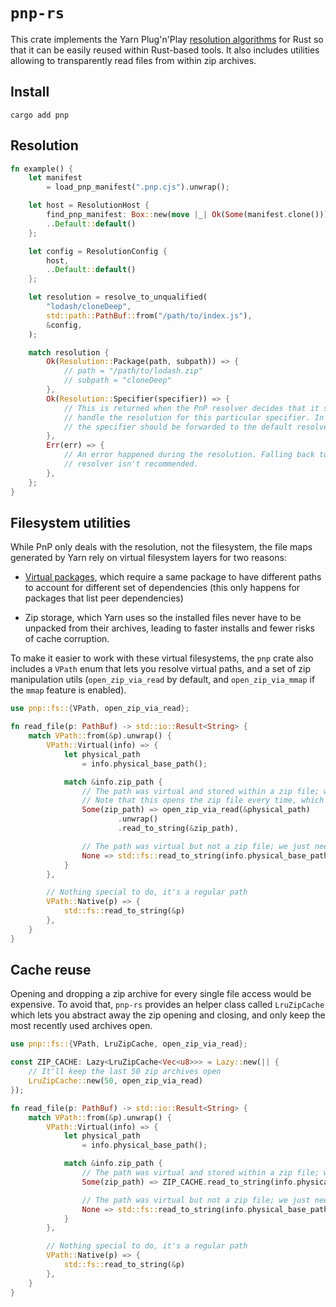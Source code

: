 # `pnp-rs`

This crate implements the Yarn Plug'n'Play [resolution algorithms](https://yarnpkg.com/advanced/pnp-spec) for Rust so that it can be easily reused within Rust-based tools. It also includes utilities allowing to transparently read files from within zip archives.

## Install

```
cargo add pnp
```

## Resolution

```rust
fn example() {
    let manifest
        = load_pnp_manifest(".pnp.cjs").unwrap();

    let host = ResolutionHost {
        find_pnp_manifest: Box::new(move |_| Ok(Some(manifest.clone()))),
        ..Default::default()
    };

    let config = ResolutionConfig {
        host,
        ..Default::default()
    };

    let resolution = resolve_to_unqualified(
        "lodash/cloneDeep",
        std::path::PathBuf::from("/path/to/index.js"),
        &config,
    );

    match resolution {
        Ok(Resolution::Package(path, subpath)) => {
            // path = "/path/to/lodash.zip"
            // subpath = "cloneDeep"
        },
        Ok(Resolution::Specifier(specifier)) => {
            // This is returned when the PnP resolver decides that it shouldn't
            // handle the resolution for this particular specifier. In that case,
            // the specifier should be forwarded to the default resolver.
        },
        Err(err) => {
            // An error happened during the resolution. Falling back to the default
            // resolver isn't recommended.
        },
    };
}
```

## Filesystem utilities

While PnP only deals with the resolution, not the filesystem, the file maps generated by Yarn rely on virtual filesystem layers for two reasons:

- [Virtual packages](https://yarnpkg.com/advanced/lexicon#virtual-package), which require a same package to have different paths to account for different set of dependencies (this only happens for packages that list peer dependencies)

- Zip storage, which Yarn uses so the installed files never have to be unpacked from their archives, leading to faster installs and fewer risks of cache corruption.

To make it easier to work with these virtual filesystems, the `pnp` crate also includes a `VPath` enum that lets you resolve virtual paths, and a set of zip manipulation utils (`open_zip_via_read` by default, and `open_zip_via_mmap` if the `mmap` feature is enabled).

```rust
use pnp::fs::{VPath, open_zip_via_read};

fn read_file(p: PathBuf) -> std::io::Result<String> {
    match VPath::from(&p).unwrap() {
        VPath::Virtual(info) => {
            let physical_path
                = info.physical_base_path();

            match &info.zip_path {
                // The path was virtual and stored within a zip file; we need to read from the zip file
                // Note that this opens the zip file every time, which is expensive; we'll see how to optimize that
                Some(zip_path) => open_zip_via_read(&physical_path)
                        .unwrap()
                        .read_to_string(&zip_path),

                // The path was virtual but not a zip file; we just need to read from the provided location
                None => std::fs::read_to_string(info.physical_base_path())
            }
        },

        // Nothing special to do, it's a regular path
        VPath::Native(p) => {
            std::fs::read_to_string(&p)
        },
    }
}
```

## Cache reuse

Opening and dropping a zip archive for every single file access would be expensive. To avoid that, `pnp-rs` provides an helper class called `LruZipCache` which lets you abstract away the zip opening and closing, and only keep the most recently used archives open.

```rust
use pnp::fs::{VPath, LruZipCache, open_zip_via_read};

const ZIP_CACHE: Lazy<LruZipCache<Vec<u8>>> = Lazy::new(|| {
    // It'll keep the last 50 zip archives open
    LruZipCache::new(50, open_zip_via_read)
});

fn read_file(p: PathBuf) -> std::io::Result<String> {
    match VPath::from(&p).unwrap() {
        VPath::Virtual(info) => {
            let physical_path
                = info.physical_base_path();

            match &info.zip_path {
                // The path was virtual and stored within a zip file; we need to read from the zip file
                Some(zip_path) => ZIP_CACHE.read_to_string(info.physical_base_path()),

                // The path was virtual but not a zip file; we just need to read from the provided location
                None => std::fs::read_to_string(info.physical_base_path())
            }
        },

        // Nothing special to do, it's a regular path
        VPath::Native(p) => {
            std::fs::read_to_string(&p)
        },
    }
}
```
